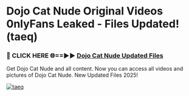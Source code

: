 # Dojo Cat Nude Original Videos 0nlyFans Leaked - Files Updated! (taeq)

<h3>🔴 CLICK HERE 🌐==►► <a href="https://tinyurl.com/4mcuefdz" rel="nofollow">Dojo Cat Nude Updated Files</a></h3>

Get Dojo Cat Nude and all content. Now you can access all videos and pictures of Dojo Cat Nude. New Updated Files 2025!

[![taeq](https://i.imgur.com/StAQSOY.gif)](https://tinyurl.com/4mcuefdz)
